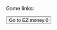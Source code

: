 Game links:
<html>
  <head>
  </head>
  <body>
    <button>Go to EZ money 0</button><br>
  </body>
</html>

